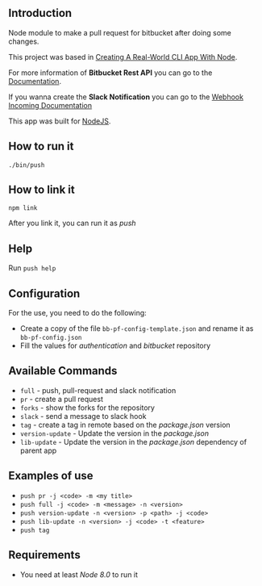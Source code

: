 ## Introduction

Node module to make a pull request for bitbucket after doing some changes.

This project was based in [Creating A Real-World CLI App With Node](https://timber.io/blog/creating-a-real-world-cli-app-with-node/).

For more information of **Bitbucket Rest API** you can go to the [Documentation](https://developer.atlassian.com/server/bitbucket/how-tos/command-line-rest/).

If you wanna create the **Slack Notification** you can go to the [Webhook Incoming Documentation](https://api.slack.com/incoming-webhooks)


This app was built for [NodeJS](https://nodejs.org/es/).

## How to run it

`./bin/push`

## How to link it

`npm link`

After you link it, you can run it as *push*

## Help

Run `push help`

## Configuration

For the use, you need to do the following:

- Create a copy of the file `bb-pf-config-template.json` and rename it as `bb-pf-config.json`
- Fill the values for *authentication* and *bitbucket* repository

## Available Commands

- `full` - push, pull-request and slack notification
- `pr` - create a pull request
- `forks` - show the forks for the repository
- `slack` - send a message to slack hook
- `tag` - create a tag in remote based on the *package.json* version
- `version-update` - Update the version in the *package.json*
- `lib-update` - Update the version in the *package.json* dependency of parent app

## Examples of use

- `push pr -j <code> -m <my title>`
- `push full -j <code> -m <message> -n <version>`
- `push version-update -n <version> -p <path> -j <code>`
- `push lib-update -n <version> -j <code> -t <feature>`
- `push tag`

## Requirements

- You need at least *Node 8.0* to run it
